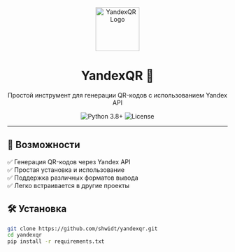 <div align="center">
  <img src="https://user-images.githubusercontent.com/your-logo.png" width="100" alt="YandexQR Logo">
  <h1>YandexQR 📱</h1>
  <p>Простой инструмент для генерации QR-кодов с использованием Yandex API</p>
  <img src="https://img.shields.io/badge/Python-3.8+-blue.svg" alt="Python 3.8+">
  <img src="https://img.shields.io/github/license/shwidt/yandexqr" alt="License">
</div>

---

## 🚀 Возможности
✅ Генерация QR-кодов через Yandex API  
✅ Простая установка и использование  
✅ Поддержка различных форматов вывода  
✅ Легко встраивается в другие проекты  

## 🛠 Установка
```bash
git clone https://github.com/shwidt/yandexqr.git
cd yandexqr
pip install -r requirements.txt
